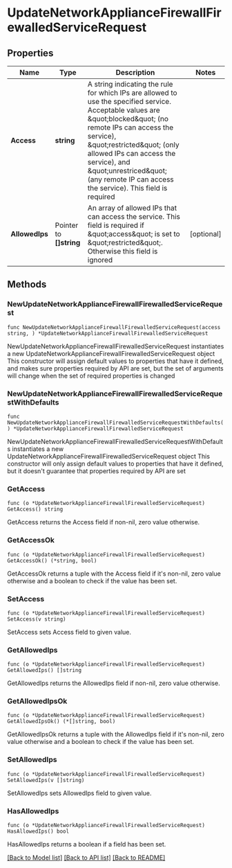 # UpdateNetworkApplianceFirewallFirewalledServiceRequest

## Properties

Name | Type | Description | Notes
------------ | ------------- | ------------- | -------------
**Access** | **string** | A string indicating the rule for which IPs are allowed to use the specified service. Acceptable values are \&quot;blocked\&quot; (no remote IPs can access the service), \&quot;restricted\&quot; (only allowed IPs can access the service), and \&quot;unrestriced\&quot; (any remote IP can access the service). This field is required | 
**AllowedIps** | Pointer to **[]string** | An array of allowed IPs that can access the service. This field is required if \&quot;access\&quot; is set to \&quot;restricted\&quot;. Otherwise this field is ignored | [optional] 

## Methods

### NewUpdateNetworkApplianceFirewallFirewalledServiceRequest

`func NewUpdateNetworkApplianceFirewallFirewalledServiceRequest(access string, ) *UpdateNetworkApplianceFirewallFirewalledServiceRequest`

NewUpdateNetworkApplianceFirewallFirewalledServiceRequest instantiates a new UpdateNetworkApplianceFirewallFirewalledServiceRequest object
This constructor will assign default values to properties that have it defined,
and makes sure properties required by API are set, but the set of arguments
will change when the set of required properties is changed

### NewUpdateNetworkApplianceFirewallFirewalledServiceRequestWithDefaults

`func NewUpdateNetworkApplianceFirewallFirewalledServiceRequestWithDefaults() *UpdateNetworkApplianceFirewallFirewalledServiceRequest`

NewUpdateNetworkApplianceFirewallFirewalledServiceRequestWithDefaults instantiates a new UpdateNetworkApplianceFirewallFirewalledServiceRequest object
This constructor will only assign default values to properties that have it defined,
but it doesn't guarantee that properties required by API are set

### GetAccess

`func (o *UpdateNetworkApplianceFirewallFirewalledServiceRequest) GetAccess() string`

GetAccess returns the Access field if non-nil, zero value otherwise.

### GetAccessOk

`func (o *UpdateNetworkApplianceFirewallFirewalledServiceRequest) GetAccessOk() (*string, bool)`

GetAccessOk returns a tuple with the Access field if it's non-nil, zero value otherwise
and a boolean to check if the value has been set.

### SetAccess

`func (o *UpdateNetworkApplianceFirewallFirewalledServiceRequest) SetAccess(v string)`

SetAccess sets Access field to given value.


### GetAllowedIps

`func (o *UpdateNetworkApplianceFirewallFirewalledServiceRequest) GetAllowedIps() []string`

GetAllowedIps returns the AllowedIps field if non-nil, zero value otherwise.

### GetAllowedIpsOk

`func (o *UpdateNetworkApplianceFirewallFirewalledServiceRequest) GetAllowedIpsOk() (*[]string, bool)`

GetAllowedIpsOk returns a tuple with the AllowedIps field if it's non-nil, zero value otherwise
and a boolean to check if the value has been set.

### SetAllowedIps

`func (o *UpdateNetworkApplianceFirewallFirewalledServiceRequest) SetAllowedIps(v []string)`

SetAllowedIps sets AllowedIps field to given value.

### HasAllowedIps

`func (o *UpdateNetworkApplianceFirewallFirewalledServiceRequest) HasAllowedIps() bool`

HasAllowedIps returns a boolean if a field has been set.


[[Back to Model list]](../README.md#documentation-for-models) [[Back to API list]](../README.md#documentation-for-api-endpoints) [[Back to README]](../README.md)


